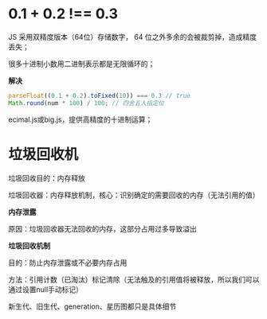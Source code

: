 # 0.1 + 0.2 !== 0.3

JS 采用双精度版本（64位）存储数字， 64 位之外多余的会被裁剪掉，造成精度丢失；

很多十进制小数用二进制表示都是无限循环的；

**解决**

```js
parseFloat((0.1 + 0.2).toFixed(10)) === 0.3 // true
Math.round(num * 100) / 100; // 四舍五入指定位
```

ecimal.js或big.js，提供高精度的十进制运算；

# 垃圾回收机

垃圾回收目的：内存释放

垃圾回收器：内存释放机制，核心：识别确定的需要回收的内存（无法引用的值）

**内存泄露**

原因：垃圾回收器无法回收的内存，这部分占用过多导致溢出

**垃圾回收机制**

目的：防止内存泄露或不必要内存占用

方法：引用计数（已淘汰）标记清除（无法触及的引用值将被释放，所以我们可以通过设置null手动标记）

新生代、旧生代、generation、星历图都只是具体细节
